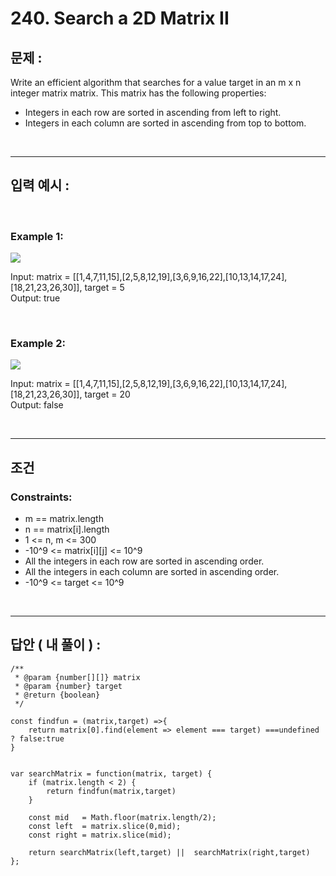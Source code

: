 # 240. Search a 2D Matrix II

## 문제 :

Write an efficient algorithm that searches for a value target in an m x n integer matrix matrix. This matrix has the following properties:

- Integers in each row are sorted in ascending from left to right.
- Integers in each column are sorted in ascending from top to bottom.

<br/>

---

## 입력 예시 :

<br/>

### Example 1:

<img src = 'https://assets.leetcode.com/uploads/2020/11/24/searchgrid2.jpg'>

Input: matrix = [[1,4,7,11,15],[2,5,8,12,19],[3,6,9,16,22],[10,13,14,17,24],[18,21,23,26,30]], target = 5
<br/>
Output: true

<br/>

### Example 2:

<img src = 'https://assets.leetcode.com/uploads/2020/11/24/searchgrid.jpg'>

Input: matrix = [[1,4,7,11,15],[2,5,8,12,19],[3,6,9,16,22],[10,13,14,17,24],[18,21,23,26,30]], target = 20
<br/>
Output: false

<br/>

---

## 조건

### Constraints:

- m == matrix.length
- n == matrix[i].length
- 1 <= n, m <= 300
- -10^9 <= matrix[i][j] <= 10^9
- All the integers in each row are sorted in ascending order.
- All the integers in each column are sorted in ascending order.
- -10^9 <= target <= 10^9

<br/>

---

## 답안 ( 내 풀이 ) :

```
/**
 * @param {number[][]} matrix
 * @param {number} target
 * @return {boolean}
 */

const findfun = (matrix,target) =>{
    return matrix[0].find(element => element === target) ===undefined ? false:true
}


var searchMatrix = function(matrix, target) {
    if (matrix.length < 2) {
        return findfun(matrix,target)
    }

    const mid   = Math.floor(matrix.length/2);
    const left  = matrix.slice(0,mid);
    const right = matrix.slice(mid);

    return searchMatrix(left,target) ||  searchMatrix(right,target)
};
```
